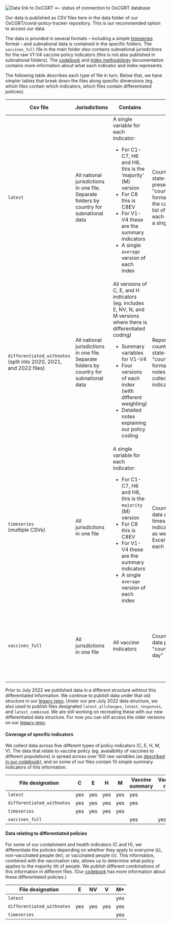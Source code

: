 
![Data link to OxCGRT](https://github.com/OxCGRT/covid-policy-tracker/workflows/Data%20link%20to%20OxCGRT/badge.svg) <-- status of connection to OxCGRT database

Our data is published as CSV files here in the data folder of our OxCGRT/covid-policy-tracker repository. This is our recommended option to access our data.

The data is provided in several formats – including a simple [timeseries](/timeseries) format – and subnational data is contained in the specific folders. The `vaccines_full` file in the main folder _also_ contains subnational jurisdictions for the raw V1-V4 vaccine policy indicators (this is not also published in subnational folders). The [codebook](/documentation/codebook.md) and [index methodology](documentation/index_methodology.md) documentation contains more information about what each indicator and index represents.

The following table describes each type of file in turn. Below that, we have simpler tables that break down the files along specific dimensions (eg. which files contain which indicators, which files contain differentiated policies).   


| Csv file | Jurisdictions | Contains | Reports | Data user notes |
| --- | --- | --- | --- | --- |
| `latest` | All national  jurisdictions in one file.  Separate folders by country for subnational data | A single variable for each indicator: <ul> <li>  For C1-C7, H6 and H8, this is the ‘majority’ (M) version </li><li>  For C8 this is C8EV </li><li>  For V1-V4 these are the summary indicators </li><li> A single `average` version of each index </ul> |Country/territory- and state-level data presented in "country/territory-day" format (or "state-day" as the case may be), with a list of all indicators for each country/territory as a single row each day |
| `differentiated_withnotes` <br> (split into 2020, 2021, and 2022 files) | All national  jurisdictions in one file. Separate folders by country for subnational data | All versions of C, E, and H indicators (eg. includes E, NV, N, and M versions where there is differentiated coding) <ul> <li> Summary variables for V1-V4  </li><li> Four versions of each index (with different weighting)  </li><li> Detailed notes explaining our policy coding  </ul>  | Reports country/territory- and state-level data in "country/territory-day" format with a column of notes from our data collectors for each indicator | This is the only csv file which contains notes. Split into years due to size |
|`timeseries` <br>(multiple CSVs)| All jurisdictions in one file | A single variable for each indicator: <ul> <li> For C1-C7, H6 and H8, this is the `majority` (M) version </li><li> For C8 this is C8EV </li><li> For V1-V4 these are the summary indicators </li><li> A single `average` version of each index </ul> | Country/territory-level data as individual timeseries for each indicator in CSV format, as well as a combined Excel file with a tab for each indicator | Each indicator and index is presented as a separate CSV or a separate worksheet in timeseries.xlsx. <br> Each CSV reports a single indicator arranged in time series format |
| `vaccines_full` | All jurisdictions in one file | All vaccine indicators | Country/region/territory data presented in "country/region/territory-day" | This is the only file that contains data for V1-V4 organised by all 53 categories, other files only contain the summary indicators|

Prior to July 2022 we published data in a different structure wihtout this differentiated information. We continue to publish data under that old structure in our [legacy repo](https://github.com/OxCGRT/covid-policy-tracker-legacy). Under our pre-July 2022 data structure, we also used to publish files designated `latest_allchanges`, `latest_responses`, and `latest_combined`. We are still working on recreating these with our new differentiated data structure. For now you can still access the older versions on our [legacy repo](https://github.com/OxCGRT/covid-policy-tracker-legacy).

<!--
| `latest_all_changes` | All national  jurisdictions in one file | A single variable for each indicator: <ul> <li>  For C1-C7, H6 and H8, this is the ‘majority’ (M) version </li><li> For C8 this is C8EV </li><li> For V1-V4 these are the summary indicators </li><li> A single `average` version of each index </ul>  | Reports country/territory-level data with a list of every change to the database. Every time a policy value changes, or every time a note is added to an indicator, it is represented with its own new row | All indicators, highlights changes in this order: Previous Policy - Current Policy - Current Note - Note used to change policy
| `latest_combined*` | All national  jurisdictions in one file.  Separate folders by country for subnational data | All national  jurisdictions in one file | A single variable for each indicator: <ul> <li>  For C1-C7, H6 and H8, this is the ‘majority’ (M) version </li><li>  For C8 this is C8EV </li><li>  For V1-V4 these are the summary indicators </li><li> A single `average` version of each index | Country/territory- and state-level data in "country/territory-day" format, but gives a single "combined" value for each indicator </ul>  | Latest with policies recorded as 1G, 2G etc instead of separate Policy (1, 2, 3 etc) and Flag (0/1) columns |
| `latest_responses` | All national  jurisdictions in one file. Separate folders by country for subnational data | A single variable for each indicator: <ul> <li>  For C1-C7, H6 and H8, this is the ‘majority’ (M) version </li><li>  For C8 this is C8EV </li><li> For V1-V4 these are the summary indicators </li><li> A single `average` version of each index </ul>  | | Duration of policy codes for a country along with initial notes. Sorted by PolicyType - PolicyCode - Start Date - End Date - Initial Note | 
-->

#### Coverage of specific indicators

We collect data across five different types of policy indicators (C, E, H, M, V). The data that relate to vaccine policy (eg. avaialbility of vaccines to different populations) is spread across over 100 raw variables (as [described in our codebook](/documentation/codebook.md#vaccination-policies)), and so some of our files contain 10 simple summary indicators of this information.

| File designation | C | E | H | M | Vaccine summary | Vaccine raw | notes |
| --- | --- | --- | --- | --- | --- | --- | --- |
| `latest` | yes | yes | yes | yes | yes | | |
| `differentiated_withnotes` | yes | yes | yes | yes | yes | | yes |
| `timeseries` | yes | yes | yes | yes | | |
| `vaccines_full` | | | | | yes | yes |

<!--
| `latest_all_changes` | yes | yes | yes | yes | | | |
| `latest_combined*` | yes | yes | yes | yes | | | |
*Note: In the `latest_combined` files, please note that as described in the codebook, many of our indicators are recorded across two variables: one that records the strictness of the policy, and one that records its scope. 
- This is reported as a combination of the policy level (a number) and the scope flag (a letter: T for targeted policies or G for general policie; or F/A flags for indicator E1). For instance, for C3_Cancel public events we would have 0, 1T (recommend cancelling in some areas), 1G (recommend cancelling everywhere), 2T (require cancelling in some areas), 2G (require cancelling everywhere).
- We also include a numerical combination, using the same methodology to calculate compenents for our indices: a targeted policy is considered a half-step lower than a general jurisdiction-wide policy. For instance, for C3_Cancel public events we would have 0, 0.5 (recommend cancelling in some areas), 1(recommend cancelling everywhere), 1.5 (require cancelling in some areas), 2 (require cancelling everywhere).
-->

#### Data relating to differentiated policies

For some of our containment and health indicators (C and H), we differentiate the policies depending on whether they apply to everyone (`E`), non-vaccinated people (`NV`), or vaccinated people (`V`). This information, combined with the vaccination rate, allows us to determine what policy applies to the majority (`M`) of people. We publish different combinations of this information in different files. (Our [codebook](/documentation/codebook.md#differentiation-of-policies-by-vaccine-status) has more information about these differentiated policies.)

| File designation | E | NV | V | M* |
| --- | --- | --- | --- | --- |
| `latest` | | | | yes |
| `differentiated_withnotes` | yes | yes | yes | yes |
| `timeseries` | | | | yes |
